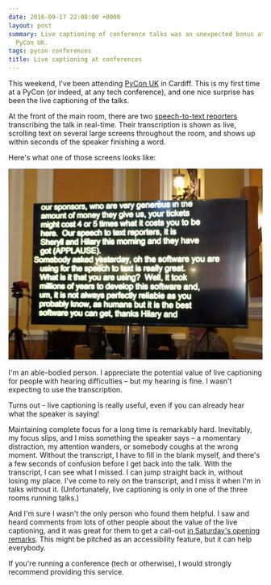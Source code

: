 ```yaml
---
date: 2016-09-17 22:08:00 +0000
layout: post
summary: Live captioning of conference talks was an unexpected bonus at this year's
  PyCon UK.
tags: pycon conferences
title: Live captioning at conferences
---
```


This weekend, I've been attending [PyCon UK](http://2016.pyconuk.org) in Cardiff.
This is my first time at a PyCon (or indeed, at any tech conference), and one nice surprise has been the live captioning of the talks.

At the front of the main room, there are two [speech-to-text reporters](https://en.wikipedia.org/wiki/Speech-to-text_reporter) transcribing the talk in real-time.
Their transcription is shown as live, scrolling text on several large screens throughout the room, and shows up within seconds of the speaker finishing a word.

Here's what one of those screens looks like:

[![](/images/2016/speech-to-text.jpg)](https://twitter.com/drvinceknight/status/777058766747500544)

<!-- https://twitter.com/drvinceknight/status/777344870499356672 -->

I'm an able-bodied person.
I appreciate the potential value of live captioning for people with hearing difficulties &ndash; but my hearing is fine.
I wasn't expecting to use the transcription.

Turns out &ndash; live captioning is really useful, even if you can already hear what the speaker is saying!

Maintaining complete focus for a long time is remarkably hard.
Inevitably, my focus slips, and I miss something the speaker says &ndash; a momentary distraction, my attention wanders, or somebody coughs at the wrong moment.
Without the transcript, I have to fill in the blank myself, and there's a few seconds of confusion before I get back into the talk.
With the transcript, I can see what I missed.
I can jump straight back in, without losing my place.
I've come to rely on the transcript, and I miss it when I'm in talks without it.
(Unfortunately, live captioning is only in one of the three rooms running talks.)

And I'm sure I wasn't the only person who found them helpful.
I saw and heard comments from lots of other people about the value of the live captioning, and it was great for them to get a call-out [in Saturday's opening remarks](https://www.youtube.com/watch?v=zLP_L3TpPkI#t=6m25s).
This might be pitched as an accessibility feature, but it can help everybody.

If you're running a conference (tech or otherwise), I would strongly recommend providing this service.
